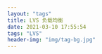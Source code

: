 ```yaml
---
layout: "tags"
title: LVS 负载均衡
date: 2021-03-10 17:55:54
tags: "LVS"
header-img: "img/tag-bg.jpg"
---
```

